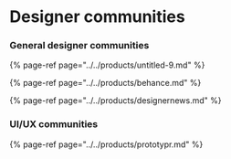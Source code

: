 # Designer communities

### General designer communities

{% page-ref page="../../products/untitled-9.md" %}

{% page-ref page="../../products/behance.md" %}

{% page-ref page="../../products/designernews.md" %}



### UI/UX communities

{% page-ref page="../../products/prototypr.md" %}



